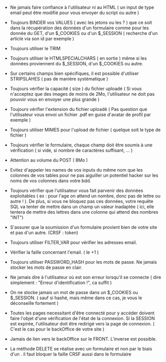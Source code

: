 * Ne jamais faire confiance à l'utilisateur ni au HTML ( un input de type email peut être modifié pour vous envoyer du script ou autre )
* Toujours BINDER vos VALUES ( avec les jetons ou les ? ) que ce soit dans la récupération des données d'un formulaire comme pour les donnée du GET, d'un $_COOKIES ou d'un $_SESSION ( recherche d'un article via son id par exemple )
* Toujours utiliser le TRIM
* Toujours utiliser le HTMLSPECIALCHARS ( en sortie ) même si les données proviennent du $_SESSION, d'un $_COOKIES ou autre.

* Sur certains champs bien spécifiques, il est possible d'utiliser STRIPSLAHES ( pas de manière systématique )
* Toujours vérifier la capacité ( size ) du fichier uploadé ( Si vous n'acceptez que des images de moins de 2Mo, l'utilisateur ne doit pas pouvoir vous en envoyer une plus grande )
* Toujours vérifier l'extension du fichier uploadé ( Pas question que l'utilisateur vous envoi un fichier .pdf en guise d'avatar de profil par exemple )
* Toujours utiliser MIMES pour l'upload de fichier ( quelque soit le type de fichier )
* Toujours vérifier le formulaire, chaque champ doit être soumis à une vérification ( si vide, si nombre de caractères suffisant, ... )
* Attention au volume du POST ( 8Mo )
* Evitez d'appeler les names de vos inputs du même nom que les colonnes de vos tables pour ne pas aiguiller un potentiel hacker sur les noms de vos colonnes dans votre bdd.
* Toujours vérifier que l'utilisateur vous fait parvenir des données exploitables ( ex : pour l'age on attend un nombre, donc pas de lettre ou autre ! ). De plus, si vous ne bloquez pas ces données, votre requête SQL va tenter de mettre dans un champ un valeur inadaptée ( ici, elle tentera de mettre des lettres dans une colonne qui attend des nombres "INT")
* S'assurer que la soumission d'un formulaire provient bien de votre site et pas d'un autre. (CRSF : token)
* Toujours utiliser FILTER_VAR pour vérifier les adresses email.
* Vérifier la faille concernant l'email. ( le +1 )
* Toujours utiliser PASSWORD_HASH pour les mots de passe. Ne jamais stocker les mots de passe en clair.

* Ne jamais dire à l'utilisateur où est son erreur lorsqu'il se connecte ( dire simplement : "Erreur d'identification !", ca suffit )
* On ne stocke jamais un mot de passe dans un $_COOKIES ou $_SESSION. ( sauf si hashé, mais même dans ce cas, je vous le déconseille fortement )
* Toutes les pages necessitant d'être connecté pour y accéder doivent faire l'objet d'une vérification de l'état de la connexion. Si la SESSION est expirée, l'utilisateur doit être redirigé vers la page de connexion. ( C'est le cas pour le backOffice de votre site )
* Jamais de lien vers le backOffice sur le FRONT. L'inverse est possible.
* La méthode DELETE se réalise avec un formulaire et non par le biais d'un <a hef="">. il faut bloquer la faille CRSF aussi dans le formulaire